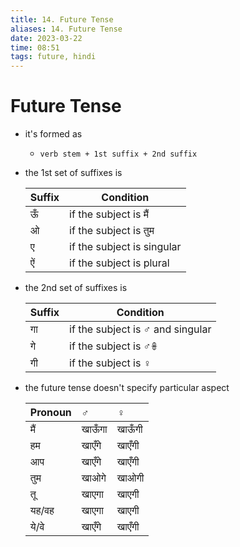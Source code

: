```yaml
---
title: 14. Future Tense
aliases: 14. Future Tense
date: 2023-03-22
time: 08:51
tags: future, hindi
---
```


# Future Tense [](https://hindilanguage.info/hindi-grammar/verbs/basic-verb-forms/future/)
- it's formed as
	- `verb stem + 1st suffix + 2nd suffix`
- the 1st set of suffixes is
	
	| Suffix | Condition                  |
	| ------ | -------------------------- |
	| ऊँ     | if the subject is मैं      |
	| ओ      | if the subject is तुम      |
	| ए      | if the subject is singular |
	| ऐं     | if the subject is plural   |

- the 2nd set of suffixes is
	
	| Suffix | Condition                        |
	| ------ | -------------------------------- |
	| गा     | if the subject is ♂ and singular |
	| गे     | if the subject is ♂𖧚             |
	| गी     | if the subject is ♀              |
	
- the future tense doesn't specify particular aspect

	| Pronoun | ♂      | ♀      |
	|:------- |:------ |:------ |
	| मैं     | खाऊँगा | खाऊँगी |
	| हम      | खाएँगे | खाएँगी |
	| आप      | खाएँगे | खाएँगी |
	| तुम     | खाओगे  | खाओगी  |
	| तू      | खाएगा  | खाएगी  |
	| यह/वह   | खाएगा  | खाएगी  |
	| ये/वे   | खाएँगे | खाएँगी |